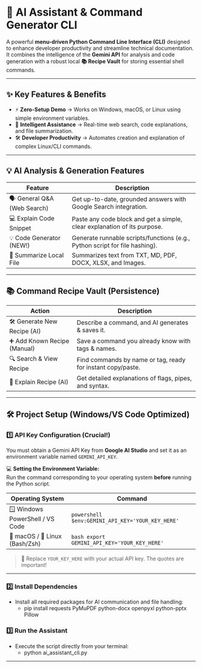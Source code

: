 # 🚀 AI Assistant & Command Generator CLI  

A powerful **menu-driven Python Command Line Interface (CLI)** designed to enhance developer productivity and streamline technical documentation.  
It combines the intelligence of the **Gemini API** for analysis and code generation with a robust local **📚 Recipe Vault** for storing essential shell commands.  

---

## ✨ Key Features & Benefits  
- ⚡ **Zero-Setup Demo** → Works on Windows, macOS, or Linux using simple environment variables.  
- 🧠 **Intelligent Assistance** → Real-time web search, code explanations, and file summarization.  
- 🛠️ **Developer Productivity** → Automates creation and explanation of complex Linux/CLI commands.  

---
## 💡 AI Analysis & Generation Features

| Feature                          | Description                                                                 |
|----------------------------------|-----------------------------------------------------------------------------|
| 🗣 General Q&A (Web Search)       | Get up-to-date, grounded answers with Google Search integration.            |
| 💻 Explain Code Snippet           | Paste any code block and get a simple, clear explanation of its purpose.    |
| 💡 Code Generator (NEW!)          | Generate runnable scripts/functions (e.g., Python script for file hashing). |
| 📝 Summarize Local File           | Summarizes text from TXT, MD, PDF, DOCX, XLSX, and Images.                  |

---

## 📚 Command Recipe Vault (Persistence)

| Action                           | Description                                                                 |
|----------------------------------|-----------------------------------------------------------------------------|
| 🛠 Generate New Recipe (AI)        | Describe a command, and AI generates & saves it.                            |
| ➕ Add Known Recipe (Manual)      | Save a command you already know with tags & names.                          |
| 🔍 Search & View Recipe           | Find commands by name or tag, ready for instant copy/paste.                 |
| 🧠 Explain Recipe (AI)            | Get detailed explanations of flags, pipes, and syntax.                      |

--- 

## 🛠️ Project Setup (Windows/VS Code Optimized)  

### 1️⃣ API Key Configuration (Crucial!)  
You must obtain a Gemini API Key from **Google AI Studio** and set it as an environment variable named `GEMINI_API_KEY`.  

💻 **Setting the Environment Variable:**  
Run the command corresponding to your operating system **before** running the Python script.  

| Operating System | Command |
|------------------|---------|
| 🪟 Windows PowerShell / VS Code | ```powershell $env:GEMINI_API_KEY='YOUR_KEY_HERE' ``` |
| 🍎 macOS / 🐧 Linux (Bash/Zsh) | ```bash export GEMINI_API_KEY='YOUR_KEY_HERE' ``` |

> 🔑 Replace `YOUR_KEY_HERE` with your actual API key. The quotes are important!  

---

### 2️⃣ Install Dependencies  
- Install all required packages for AI communication and file handling:  
   - pip install requests PyMuPDF python-docx openpyxl python-pptx Pillow

### 3️⃣ Run the Assistant
- Execute the script directly from your terminal:
   - python ai_assistant_cli.py

---

